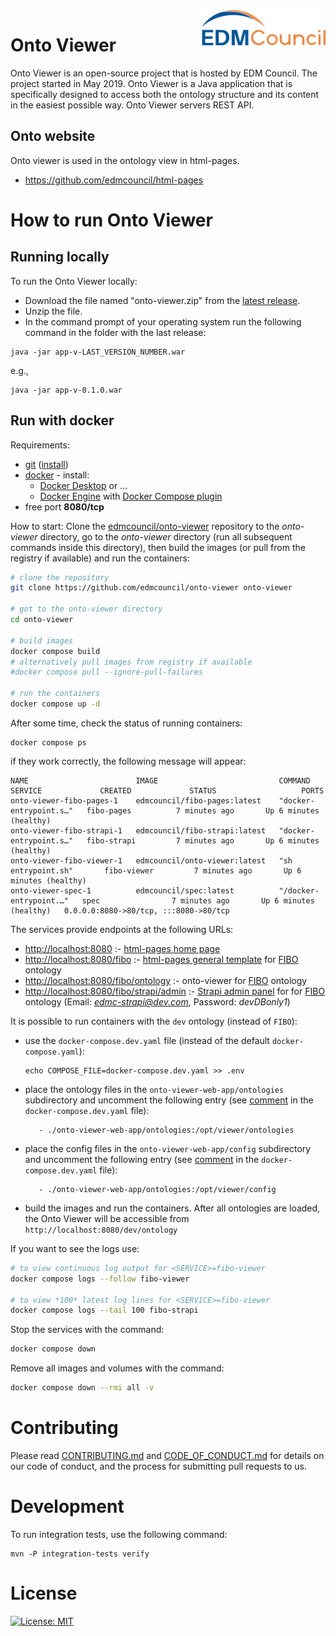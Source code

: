 <img src="https://github.com/edmcouncil/html-pages/raw/develop/general/assets/img/EDM-council-RGB_200w.png" width="200" align="right"/>

# Onto Viewer

Onto Viewer is an open-source project that is hosted by EDM Council. The project started in May 2019. Onto Viewer is a Java application that is specifically designed to access both the ontology structure and its content in the easiest possible way. Onto Viewer servers REST API.

## Onto website
Onto viewer is used in the ontology view in html-pages.

* https://github.com/edmcouncil/html-pages


# How to run Onto Viewer

## Running locally

To run the Onto Viewer locally: 

* Download the file named "onto-viewer.zip" from the [latest release](https://github.com/edmcouncil/onto-viewer/releases). 
* Unzip the file. 
* In the command prompt of your operating system run the following command in the folder with the last release: 

```
java -jar app-v-LAST_VERSION_NUMBER.war
```
e.g.,

```
java -jar app-v-0.1.0.war
```


## Run with docker
Requirements:
- [git](https://git-scm.com/) ([install](https://git-scm.com/book/en/v2/Getting-Started-Installing-Git))
- [docker](https://www.docker.com/) - install:
  * [Docker Desktop](https://docs.docker.com/desktop/) or ...
  * [Docker Engine](https://docs.docker.com/engine/) with [Docker Compose plugin](https://docs.docker.com/compose/install/linux/)
- free port **8080/tcp**

How to start:
Clone the [edmcouncil/onto-viewer](https://github.com/edmcouncil/onto-viewer) repository to the *onto-viewer* directory,
go to the *onto-viewer* directory (run all subsequent commands inside this directory),
then build the images (or pull from the registry if available) and run the containers:
```bash
# clone the repository
git clone https://github.com/edmcouncil/onto-viewer onto-viewer

# got to the onto-viewer directory
cd onto-viewer

# build images
docker compose build
# alternatively pull images from registry if available
#docker compose pull --ignore-pull-failures

# run the containers
docker compose up -d
```

After some time, check the status of running containers:
```
docker compose ps
```

if they work correctly, the following message will appear:
```
NAME                        IMAGE                           COMMAND                  SERVICE             CREATED             STATUS                   PORTS
onto-viewer-fibo-pages-1    edmcouncil/fibo-pages:latest    "docker-entrypoint.s…"   fibo-pages          7 minutes ago       Up 6 minutes (healthy)   
onto-viewer-fibo-strapi-1   edmcouncil/fibo-strapi:latest   "docker-entrypoint.s…"   fibo-strapi         7 minutes ago       Up 6 minutes (healthy)   
onto-viewer-fibo-viewer-1   edmcouncil/onto-viewer:latest   "sh entrypoint.sh"       fibo-viewer         7 minutes ago       Up 6 minutes (healthy)   
onto-viewer-spec-1          edmcouncil/spec:latest          "/docker-entrypoint.…"   spec                7 minutes ago       Up 6 minutes (healthy)   0.0.0.0:8080->80/tcp, :::8080->80/tcp

```

The services provide endpoints at the following URLs:
- [http://localhost:8080](http://localhost:8080) :- [html-pages home page](https://github.com/edmcouncil/html-pages/blob/develop/home/README.md)
- [http://localhost:8080/fibo](http://localhost:8080/fibo) :- [html-pages general template](https://github.com/edmcouncil/html-pages/tree/develop/general) for [FIBO](https://github.com/edmcouncil/fibo) ontology
- [http://localhost:8080/fibo/ontology](http://localhost:8080/fibo/ontology) :- onto-viewer for [FIBO](https://github.com/edmcouncil/fibo) ontology
- [http://localhost:8080/fibo/strapi/admin](http://localhost:8080/fibo/strapi/admin) :- [Strapi admin panel](https://docs.strapi.io/user-docs/intro#accessing-the-admin-panel) for for [FIBO](https://github.com/edmcouncil/fibo) ontology (Email: *edmc-strapi@dev.com*, Password: *devDBonly1*)

It is possible to run containers with the `dev` ontology (instead of `FIBO`):
- use the `docker-compose.dev.yaml` file (instead of the default `docker-compose.yaml`):
  ```
  echo COMPOSE_FILE=docker-compose.dev.yaml >> .env
  ```

- place the ontology files in the `onto-viewer-web-app/ontologies` subdirectory
  and uncomment the following entry 
  (see [comment](./docker-compose.dev.yaml#L31) in the `docker-compose.dev.yaml` file):
  ```
     - ./onto-viewer-web-app/ontologies:/opt/viewer/ontologies
  ```

- place the config files in the `onto-viewer-web-app/config` subdirectory
  and uncomment the following entry 
  (see [comment](./docker-compose.dev.yaml#L31) in the `docker-compose.dev.yaml` file):
  ```
     - ./onto-viewer-web-app/ontologies:/opt/viewer/config
  ```

- build the images and run the containers. After all ontologies are loaded,
  the Onto Viewer will be accessible from `http://localhost:8080/dev/ontology`


If you want to see the logs use:
```bash
# to view continuous log output for <SERVICE>=fibo-viewer
docker compose logs --follow fibo-viewer

# to view *100* latest log lines for <SERVICE>=fibo-viewer
docker compose logs --tail 100 fibo-strapi
```

Stop the services with the command:
```bash
docker compose down
```

Remove all images and volumes with the command:
```bash
docker compose down --rmi all -v
```

# Contributing
Please read [CONTRIBUTING.md](CONTRIBUTING.md) and [CODE_OF_CONDUCT.md](CODE_OF_CONDUCT.md) for details on our code of conduct, and the process for submitting pull requests to us.


# Development

To run integration tests, use the following command:

```shell
mvn -P integration-tests verify
```


# License
[![License: MIT](https://img.shields.io/badge/License-MIT-yellow.svg)](LICENSE)

